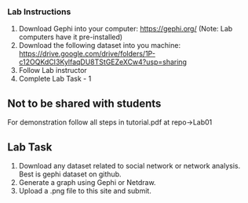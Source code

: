 ### Lab Instructions
1. Download Gephi into your computer: https://gephi.org/  (Note: Lab computers have it pre-installed)
2. Download the following dataset into you machine: https://drive.google.com/drive/folders/1P-c12OQKdCI3KylfaqDU8TStGEZeXCw4?usp=sharing
3. Follow Lab instructor
4. Complete Lab Task - 1

## Not to be shared with students
For demonstration follow all steps in tutorial.pdf at repo->Lab01

## Lab Task
1. Download any dataset related to social network or network analysis. Best is gephi dataset on github.
2. Generate a graph using Gephi or Netdraw.
3. Upload a .png file to this site and submit.
